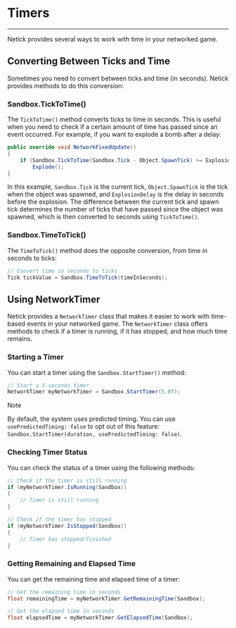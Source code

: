 # Timers

---

Netick provides several ways to work with time in your networked game.

## Converting Between Ticks and Time

Sometimes you need to convert between ticks and time (in seconds). Netick provides methods to do this conversion:

### Sandbox.TickToTime()

The `TickToTime()` method converts ticks to time in seconds. This is useful when you need to check if a certain amount of time has passed since an event occurred. For example, if you want to explode a bomb after a delay:

```csharp
public override void NetworkFixedUpdate()
{
    if (Sandbox.TickToTime(Sandbox.Tick - Object.SpawnTick) >= ExplosionDelay)
        Explode();
}
```

In this example, `Sandbox.Tick` is the current tick, `Object.SpawnTick` is the tick when the object was spawned, and `ExplosionDelay` is the delay in seconds before the explosion. The difference between the current tick and spawn tick determines the number of ticks that have passed since the object was spawned, which is then converted to seconds using `TickToTime()`.

### Sandbox.TimeToTick()

The `TimeToTick()` method does the opposite conversion, from time in seconds to ticks:

```csharp
// Convert time in seconds to ticks
Tick tickValue = Sandbox.TimeToTick(timeInSeconds);
```

## Using NetworkTimer

Netick provides a `NetworkTimer` class that makes it easier to work with time-based events in your networked game. The `NetworkTimer` class offers methods to check if a timer is running, if it has stopped, and how much time remains.

### Starting a Timer

You can start a timer using the `Sandbox.StartTimer()` method:

```csharp
// Start a 5-seconds timer
NetworkTimer myNetworkTimer = Sandbox.StartTimer(5.0f);
```

> [!Note]
> By default, the system uses predicted timing. You can use `usePredictedTiming: false` to opt out of this feature: `Sandbox.StartTimer(duration, usePredictedTiming: false)`.

### Checking Timer Status

You can check the status of a timer using the following methods:

```csharp
// Check if the timer is still running
if (myNetworkTimer.IsRunning(Sandbox))
{
    // Timer is still running
}

// Check if the timer has stopped
if (myNetworkTimer.IsStopped(Sandbox))
{
    // Timer has stopped/finished
}
```

### Getting Remaining and Elapsed Time

You can get the remaining time and elapsed time of a timer:

```csharp
// Get the remaining time in seconds
float remainingTime = myNetworkTimer.GetRemainingTime(Sandbox);

// Get the elapsed time in seconds
float elapsedTime = myNetworkTimer.GetElapsedTime(Sandbox);
```